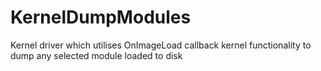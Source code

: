 # KernelDumpModules
Kernel driver which utilises OnImageLoad callback kernel functionality to dump any selected module loaded to disk
